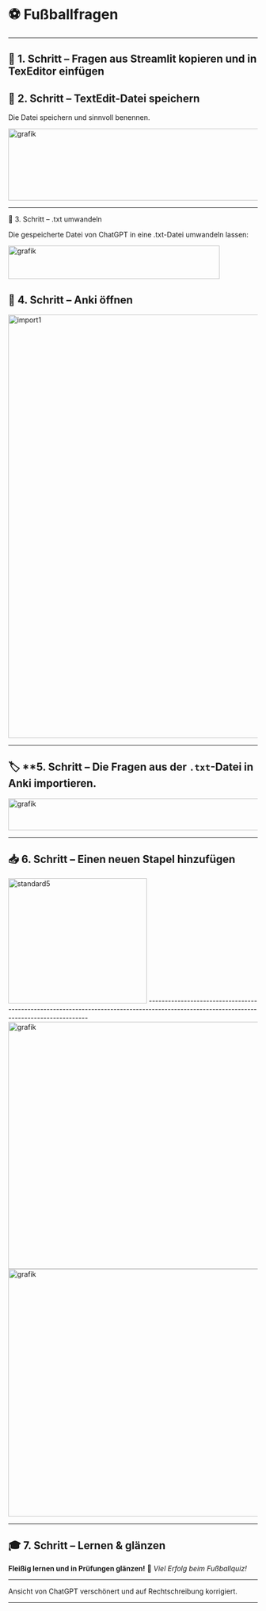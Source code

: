 # ⚽ Fußballfragen 
---

## 🥇 **1. Schritt – Fragen aus Streamlit kopieren und in TexEditor einfügen**

## 💾 **2. Schritt – TextEdit-Datei speichern**

Die Datei speichern und sinnvoll benennen.

<img width="994" height="145" alt="grafik" src="https://github.com/user-attachments/assets/7357a188-9be7-45ba-bcde-cb659d0e443b" />

---
🤖 3. Schritt – .txt umwandeln

Die gespeicherte Datei von ChatGPT in eine .txt-Datei umwandeln lassen:

<img width="427" height="67" alt="grafik" src="https://github.com/user-attachments/assets/8838382d-fcfd-47a6-8004-c1c78cae56f3" />


## 📘 **4. Schritt – Anki öffnen**


<img width="1596" height="853" alt="import1" src="https://github.com/user-attachments/assets/6463ee6d-4af0-4bad-88ff-8c04874db225" />

---

## 🏷️ **5. Schritt – Die Fragen aus der `.txt`-Datei in Anki importieren.

<img width="619" height="64" alt="grafik" src="https://github.com/user-attachments/assets/cfac8e72-43ac-431d-bd3e-b1f945ad8f13" />


--- 

## 📥 **6. Schritt – Einen neuen Stapel hinzufügen**

<img width="280" height="252" alt="standard5" src="https://github.com/user-attachments/assets/df9eae92-9d27-488f-aaf4-657a628b63ec" />
-----------------------------------------------------------------------------------------------------------------------------------------

<img width="568" height="498" alt="grafik" src="https://github.com/user-attachments/assets/bf6a5f72-32f4-414c-aee1-2e8fc226bc4a" />


<img width="555" height="499" alt="grafik" src="https://github.com/user-attachments/assets/39ffe4b2-798b-4e63-82f2-058cd4c65eb7" />

---

## 🎓 **7. Schritt – Lernen & glänzen**

**Fleißig lernen und in Prüfungen glänzen!** 🌟
*Viel Erfolg beim Fußballquiz!*

---

Ansicht von ChatGPT verschönert und auf Rechtschreibung korrigiert.

---



